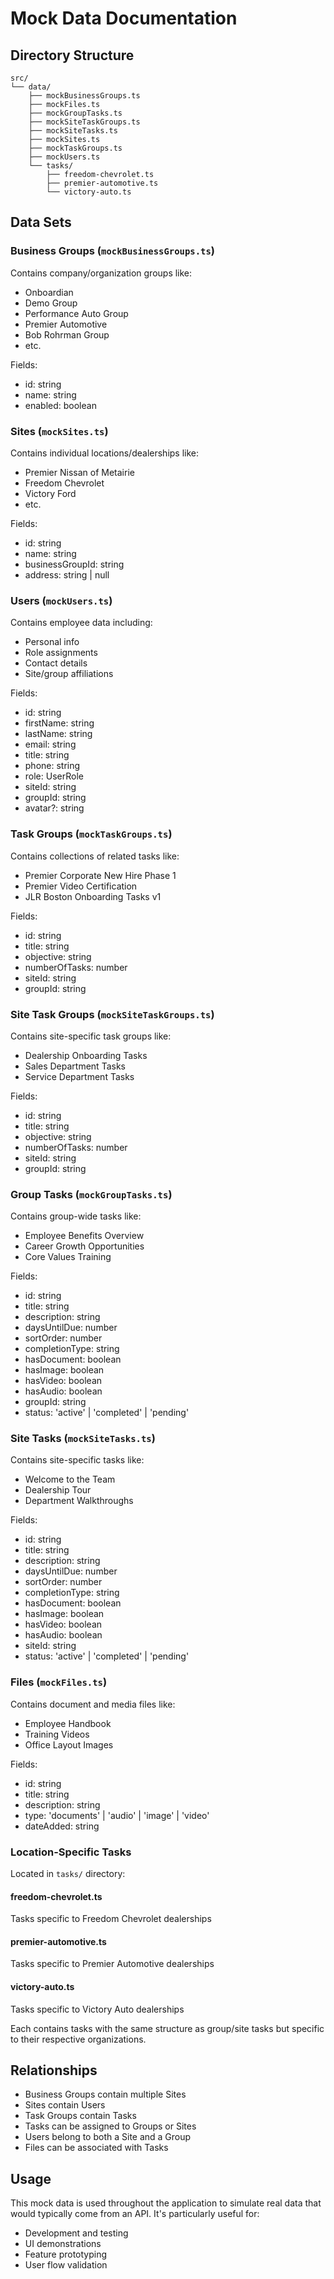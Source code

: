 # Mock Data Documentation

## Directory Structure
```
src/
└── data/
    ├── mockBusinessGroups.ts
    ├── mockFiles.ts
    ├── mockGroupTasks.ts
    ├── mockSiteTaskGroups.ts
    ├── mockSiteTasks.ts
    ├── mockSites.ts
    ├── mockTaskGroups.ts
    ├── mockUsers.ts
    └── tasks/
        ├── freedom-chevrolet.ts
        ├── premier-automotive.ts
        └── victory-auto.ts
```

## Data Sets

### Business Groups (`mockBusinessGroups.ts`)
Contains company/organization groups like:
- Onboardian
- Demo Group
- Performance Auto Group
- Premier Automotive
- Bob Rohrman Group
- etc.

Fields:
- id: string
- name: string
- enabled: boolean

### Sites (`mockSites.ts`)
Contains individual locations/dealerships like:
- Premier Nissan of Metairie
- Freedom Chevrolet
- Victory Ford
- etc.

Fields:
- id: string
- name: string
- businessGroupId: string
- address: string | null

### Users (`mockUsers.ts`)
Contains employee data including:
- Personal info
- Role assignments
- Contact details
- Site/group affiliations

Fields:
- id: string
- firstName: string
- lastName: string
- email: string
- title: string
- phone: string
- role: UserRole
- siteId: string
- groupId: string
- avatar?: string

### Task Groups (`mockTaskGroups.ts`)
Contains collections of related tasks like:
- Premier Corporate New Hire Phase 1
- Premier Video Certification
- JLR Boston Onboarding Tasks v1

Fields:
- id: string
- title: string
- objective: string
- numberOfTasks: number
- siteId: string
- groupId: string

### Site Task Groups (`mockSiteTaskGroups.ts`)
Contains site-specific task groups like:
- Dealership Onboarding Tasks
- Sales Department Tasks
- Service Department Tasks

Fields:
- id: string
- title: string
- objective: string
- numberOfTasks: number
- siteId: string
- groupId: string

### Group Tasks (`mockGroupTasks.ts`)
Contains group-wide tasks like:
- Employee Benefits Overview
- Career Growth Opportunities
- Core Values Training

Fields:
- id: string
- title: string
- description: string
- daysUntilDue: number
- sortOrder: number
- completionType: string
- hasDocument: boolean
- hasImage: boolean
- hasVideo: boolean
- hasAudio: boolean
- groupId: string
- status: 'active' | 'completed' | 'pending'

### Site Tasks (`mockSiteTasks.ts`)
Contains site-specific tasks like:
- Welcome to the Team
- Dealership Tour
- Department Walkthroughs

Fields:
- id: string
- title: string
- description: string
- daysUntilDue: number
- sortOrder: number
- completionType: string
- hasDocument: boolean
- hasImage: boolean
- hasVideo: boolean
- hasAudio: boolean
- siteId: string
- status: 'active' | 'completed' | 'pending'

### Files (`mockFiles.ts`)
Contains document and media files like:
- Employee Handbook
- Training Videos
- Office Layout Images

Fields:
- id: string
- title: string
- description: string
- type: 'documents' | 'audio' | 'image' | 'video'
- dateAdded: string

### Location-Specific Tasks
Located in `tasks/` directory:

#### freedom-chevrolet.ts
Tasks specific to Freedom Chevrolet dealerships

#### premier-automotive.ts
Tasks specific to Premier Automotive dealerships

#### victory-auto.ts
Tasks specific to Victory Auto dealerships

Each contains tasks with the same structure as group/site tasks but specific to their respective organizations.

## Relationships
- Business Groups contain multiple Sites
- Sites contain Users
- Task Groups contain Tasks
- Tasks can be assigned to Groups or Sites
- Users belong to both a Site and a Group
- Files can be associated with Tasks

## Usage
This mock data is used throughout the application to simulate real data that would typically come from an API. It's particularly useful for:
- Development and testing
- UI demonstrations
- Feature prototyping
- User flow validation